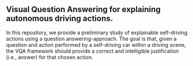 ## Visual Question Answering for explaining autonomous driving actions.

In this repository, we provide a preliminary study of explainable self-driving actions using a question answering-approach. The goal is that, given a question and action performed by a self-driving car within a driving scene, the VQA framework should provide a correct and intelligible justification (i.e., answer) for that chosen action.  
